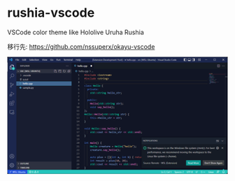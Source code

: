 # rushia-vscode

VSCode color theme like Hololive Uruha Rushia

移行先: <https://github.com/nssuperx/okayu-vscode>

![rushia](https://github.com/nssuperx/rushia-vscode/blob/main/images/rushia.png?raw=true)
